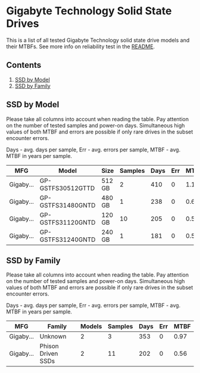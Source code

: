 Gigabyte Technology Solid State Drives
======================================

This is a list of all tested Gigabyte Technology solid state drive models and their MTBFs. See
more info on reliability test in the [README](https://github.com/linuxhw/EnterpriseDrive).

Contents
--------

1. [ SSD by Model  ](#ssd-by-model)
2. [ SSD by Family ](#ssd-by-family)

SSD by Model
------------

Please take all columns into account when reading the table. Pay attention on the
number of tested samples and power-on days. Simultaneous high values of both MTBF
and errors are possible if only rare drives in the subset encounter errors.

Days - avg. days per sample,
Err  - avg. errors per sample,
MTBF - avg. MTBF in years per sample.

| MFG       | Model              | Size   | Samples | Days  | Err   | MTBF |
|-----------|--------------------|--------|---------|-------|-------|------|
| Gigaby... | GP-GSTFS30512GTTD  | 512 GB | 2       | 410   | 0     | 1.13   |
| Gigaby... | GP-GSTFS31480GNTD  | 480 GB | 1       | 238   | 0     | 0.65   |
| Gigaby... | GP-GSTFS31120GNTD  | 120 GB | 10      | 205   | 0     | 0.56   |
| Gigaby... | GP-GSTFS31240GNTD  | 240 GB | 1       | 181   | 0     | 0.50   |

SSD by Family
-------------

Please take all columns into account when reading the table. Pay attention on the
number of tested samples and power-on days. Simultaneous high values of both MTBF
and errors are possible if only rare drives in the subset encounter errors.

Days - avg. days per sample,
Err  - avg. errors per sample,
MTBF - avg. MTBF in years per sample.

| MFG       | Family                 | Models | Samples | Days  | Err   | MTBF |
|-----------|------------------------|--------|---------|-------|-------|------|
| Gigaby... | Unknown                | 2      | 3       | 353   | 0     | 0.97   |
| Gigaby... | Phison Driven SSDs     | 2      | 11      | 202   | 0     | 0.56   |
